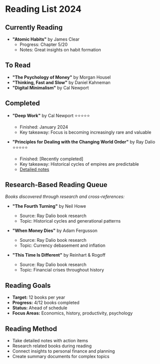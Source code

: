 # Reading List 2024

## Currently Reading
- **"Atomic Habits"** by James Clear
  - Progress: Chapter 5/20
  - Notes: Great insights on habit formation

## To Read
- **"The Psychology of Money"** by Morgan Housel
- **"Thinking, Fast and Slow"** by Daniel Kahneman  
- **"Digital Minimalism"** by Cal Newport

## Completed
- **"Deep Work"** by Cal Newport ⭐⭐⭐⭐⭐
  - Finished: January 2024
  - Key takeaway: Focus is becoming increasingly rare and valuable

- **"Principles for Dealing with the Changing World Order"** by Ray Dalio ⭐⭐⭐⭐⭐
  - Finished: [Recently completed]
  - Key takeaway: Historical cycles of empires are predictable
  - [Detailed notes](./ray-dalio-changing-world-order.md)

## Research-Based Reading Queue
*Books discovered through research and cross-references:*

- **"The Fourth Turning"** by Neil Howe
  - Source: Ray Dalio book research
  - Topic: Historical cycles and generational patterns

- **"When Money Dies"** by Adam Fergusson
  - Source: Ray Dalio book research  
  - Topic: Currency debasement and inflation

- **"This Time Is Different"** by Reinhart & Rogoff
  - Source: Ray Dalio book research
  - Topic: Financial crises throughout history

## Reading Goals
- **Target:** 12 books per year
- **Progress:** 4/12 books completed  
- **Status:** Ahead of schedule
- **Focus Areas:** Economics, history, productivity, psychology

## Reading Method
- Take detailed notes with action items
- Research related books during reading
- Connect insights to personal finance and planning
- Create summary documents for complex topics 